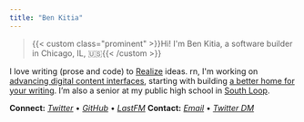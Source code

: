 ```yaml
---
title: "Ben Kitia"
---
```


> {{< custom class="prominent" >}}Hi! I'm Ben Kitia, a software builder in Chicago, IL, 🇺🇸{{< /custom >}}

I love writing (prose and code) to [Realize](/Realize.pdf) ideas. rn, I'm working on [advancing digital content interfaces](https://helianth.co/?ref=kitia.net), starting with building [a better home for your writing](https://pubnent.com). I’m also a senior at my public high school in [South Loop](https://www.flickr.com/search/?sort=interestingness-desc&safe_search=1&text=southloop&view_all=1).

**Connect:** *[Twitter](https://twitter.com/benkitia)* • *[GitHub](https://github.com/benkitia)* • *[LastFM](https://www.last.fm/user/benkitia)*
**Contact:** *[Email](https://www.kitia.net/email)* • *[Twitter DM](https://twitter.com/messages/compose?recipient_id=1188270454303277056)*
